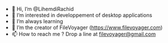 - 👋 Hi, I’m @LihemdiRachid
- 👀 I’m interested in developpement of desktop applications
- 🌱 I’m always learning 
- 💞️ I’m the creator of FileVoyager (https://www.filevoyager.com)
- 📫 How to reach me ? Drop a line at filevoyager@gmail.com

<!---
LihemdiRachid/LihemdiRachid is a ✨ special ✨ repository because its `README.md` (this file) appears on your GitHub profile.
You can click the Preview link to take a look at your changes.
--->

